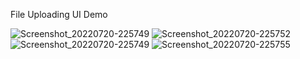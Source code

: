 File Uploading UI Demo

![Screenshot_20220720-225749](https://user-images.githubusercontent.com/88751768/180040722-c87d3ce7-8108-4a3a-acfe-5b56b09bb2d5.png)
![Screenshot_20220720-225752](https://user-images.githubusercontent.com/88751768/180040716-86bf037b-5183-462a-b1f5-a8e8d180278f.png)
![Screenshot_20220720-225749](https://user-images.githubusercontent.com/88751768/180040722-c87d3ce7-8108-4a3a-acfe-5b56b09bb2d5.png)
![Screenshot_20220720-225755](https://user-images.githubusercontent.com/88751768/180040725-15b63a79-8cfa-406b-a8ad-efff0f58aabd.png)

